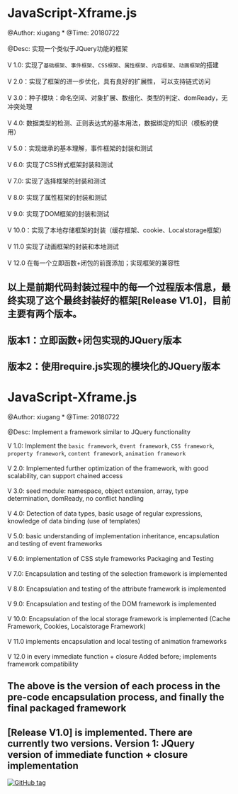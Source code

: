 JavaScript-Xframe.js
====  
@Author: xiugang * @Time: 20180722 <br>  
@Desc: 实现一个类似于JQuery功能的框架 <br>  
V 1.0: 实现了`基础框架`、`事件框架`、`CSS框架`、`属性框架`、`内容框架`、`动画框架`的搭建 <br>  
V 2.0：实现了框架的进一步优化，具有良好的扩展性， 可以支持链式访问 <br>  
V 3.0：种子模块：命名空间、对象扩展、数组化、类型的判定、domReady，无冲突处理 <br>  
V 4.0: 数据类型的检测、正则表达式的基本用法，数据绑定的知识（模板的使用） <br>  
V 5.0：实现继承的基本理解，事件框架的封装和测试 <br>  
V 6.0: 实现了CSS样式框架封装和测试 <br>  
V 7.0: 实现了选择框架的封装和测试  <br>  
V 8.0: 实现了属性框架的封装和测试 <br>  
V 9.0: 实现了DOM框架的封装和测试<br>  
V 10.0：实现了本地存储框架的封装（缓存框架、cookie、Localstorage框架）<br>  
V 11.0 实现了动画框架的封装和本地测试 <br>  
V 12.0 在每一个立即函数+闭包的前面添加；实现框架的兼容性 <br>  



以上是前期代码封装过程中的每一个过程版本信息，最终实现了这个最终封装好的框架[Release V1.0]，目前主要有两个版本。<br>  
-
版本1：立即函数+闭包实现的JQuery版本<br>  
-
版本2：使用require.js实现的模块化的JQuery版本<br>  
-




JavaScript-Xframe.js
====  

@Author: xiugang * @Time: 20180722 <br>  
@Desc: Implement a framework similar to JQuery functionality <br>  

V 1.0: Implement the `basic framework`, e`vent framework`, `CSS framework`, `property framework`, `content framework`, `animation framework `<br>  
V 2.0: Implemented further optimization of the framework, with good scalability, can support chained access <br>  
V 3.0: seed module: namespace, object extension, array, type determination, domReady, no conflict handling <br>  
V 4.0: Detection of data types, basic usage of regular expressions, knowledge of data binding (use of templates) <br>  
V 5.0: basic understanding of implementation inheritance, encapsulation and testing of event frameworks <br>  
V 6.0: implementation of CSS style frameworks Packaging and Testing <br>  
V 7.0: Encapsulation and testing of the selection framework is implemented <br>  
V 8.0: Encapsulation and testing of the attribute framework is implemented <br>  
V 9.0: Encapsulation and testing of the DOM framework is implemented <br>  
V 10.0: Encapsulation of the local storage framework is implemented (Cache Framework, Cookies, Localstorage Framework) <br>   
V 11.0 implements encapsulation and local testing of animation frameworks <br>  
V 12.0 in every immediate function + closure Added before; implements framework compatibility<br>  


The above is the version of each process in the pre-code encapsulation process, and finally the final packaged framework<br>  
---
[Release V1.0] is implemented. There are currently two versions. Version 1: JQuery version of immediate function + closure implementation<br>  
---

[![GitHub tag](https://img.shields.io/github/tag/expressjs/express.svg)](https://github.com/xiugangzhang/)
